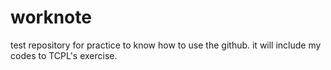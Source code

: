 # worknote
test repository for practice to know how to use the github.
it will include my codes to TCPL's exercise.
